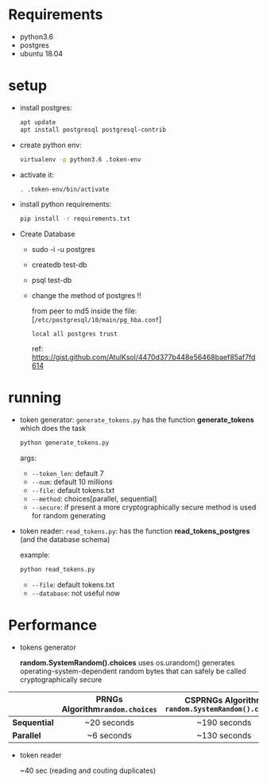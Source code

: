 # Requirements

* python3.6
* postgres
* ubuntu 18.04

# setup

* install postgres:

  ```bash
  apt update
  apt install postgresql postgresql-contrib
  ```

* create python env:

  ```bash
  virtualenv -p python3.6 .token-env
  ```

* activate it:

  ```bash
  . .token-env/bin/activate
  ```

* install python requirements:

  ```bash
  pip install -r requirements.txt
  ```

* Create Database
  * sudo -i -u postgres

  * createdb test-db

  * psql test-db

  * change the method of postgres !!

    from peer to md5 inside the file: [`/etc/postgresql/10/main/pg_hba.conf`]
    
    `local all postgres trust`
    
    ref: https://gist.github.com/AtulKsol/4470d377b448e56468baef85af7fd614

# running

* token generator:  `generate_tokens.py` has the function **generate_tokens** which does the task

  ```bash
  python generate_tokens.py
  ```

  args:

  - `--token_len`: default 7
  - `--num`: default 10 millions
  - `--file`: default tokens.txt

  * `--method`: choices[parallel, sequential]
  * `--secure`: if present a more cryptographically secure method is used for random generating

* token reader: `read_tokens.py`: has the function **read_tokens_postgres** (and the database schema)

  example:

  ```bash
  python read_tokens.py
  ```

  - `--file`: default tokens.txt
  - `--database`: not useful now

# Performance

* tokens generator

  **random.SystemRandom().choices** uses os.urandom() generates operating-system-dependent random bytes that can safely be called cryptographically secure

|                | **PRNGs Algorithm**`random.choices` | **CSPRNGs Algorithm** `random.SystemRandom().choices` |
| -------------- | :---------------------------------: | :---------------------------------------------------: |
| **Sequential** |             ~20 seconds             |                     ~190 seconds                      |
| **Parallel**   |             ~6 seconds              |                     ~130 seconds                      |

* token reader

  ~40 sec (reading and couting duplicates)
